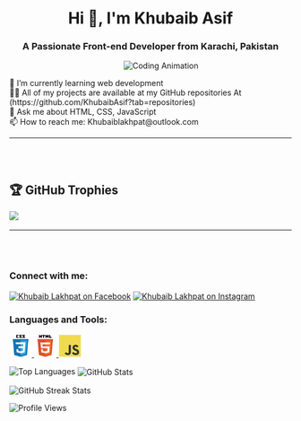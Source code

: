 <h1 align="center">Hi 👋, I'm Khubaib Asif</h1>
<h3 align="center">A Passionate Front-end Developer from Karachi, Pakistan</h3>
<img align="right" width="300px" src="https://media3.giphy.com/media/qgQUggAC3Pfv687qPC/giphy.gif" alt="Coding Animation">
<p align="left"> <img src="https://img.shields.io/twitter/follow/?logo=twitter&style=for-the-badge" alt="" /></a> </p>
🌱 I’m currently learning web development <br>
👨‍💻 All of my projects are available at my GitHub repositories At (https://github.com/KhubaibAsif?tab=repositories) <br>
💬 Ask me about HTML, CSS, JavaScript <br>
📫 How to reach me: Khubaiblakhpat@outlook.com



<hr/>
<br>
<br>

## 🏆 GitHub Trophies
![](https://github-profile-trophy.vercel.app/?username=usman-rizwan&theme=radical&no-frame=false&no-bg=true&margin-w=4)

<hr/>
<br>
<br>
<h3 align="left">Connect with me:</h3>
<p align="left">
  <a href="https://fb.com/Khubaib lakhpat" target="_blank"><img align="center" src="https://raw.githubusercontent.com/rahuldkjain/github-profile-readme-generator/master/src/images/icons/Social/facebook.svg" alt="Khubaib Lakhpat on Facebook" height="30" width="40" /></a>
  <a href="https://instagram.com/khubaib_lakhpat" target="_blank"><img align="center" src="https://raw.githubusercontent.com/rahuldkjain/github-profile-readme-generator/master/src/images/icons/Social/instagram.svg" alt="Khubaib Lakhpat on Instagram" height="30" width="40" /></a>
</p>
<h3 align="left">Languages and Tools:</h3>
<p align="left"> 
  <a href="https://www.w3schools.com/css/" target="_blank" rel="noreferrer"> <img src="https://raw.githubusercontent.com/devicons/devicon/master/icons/css3/css3-original-wordmark.svg" alt="CSS3" width="40" height="40"/> </a>
  <a href="https://www.w3.org/html/" target="_blank" rel="noreferrer"> <img src="https://raw.githubusercontent.com/devicons/devicon/master/icons/html5/html5-original-wordmark.svg" alt="HTML5" width="40" height="40"/> </a>
  <a href="https://developer.mozilla.org/en-US/docs/Web/JavaScript" target="_blank" rel="noreferrer"> <img src="https://raw.githubusercontent.com/devicons/devicon/master/icons/javascript/javascript-original.svg" alt="JavaScript" width="40" height="40"/> </a>
</p>
<p><img align="left" src="https://github-readme-stats.vercel.app/api/top-langs?username=KhubaibAsif&show_icons=true&locale=en&layout=compact" alt="Top Languages" /></p>
<p>&nbsp;<img align="center" src="https://github-readme-stats.vercel.app/api?username=KhubaibAsif&show_icons=true&locale=en" alt="GitHub Stats" /></p> 
<p><img align="center" src="https://github-readme-streak-stats.herokuapp.com/?user=KhubaibAsif&" alt="GitHub Streak Stats" /></p> 
<p align="left"> <img src="https://komarev.com/ghpvc/?username=KhubaibAsif&label=Profile%20views&color=0e75b6&style=flat" alt="Profile Views" /> </p> 
<p align="left"> <a href="https://twitter.com/" target="blank"><img src="https://img.shields.io/twitter/follow/?logo=twitter&style=for-the-badge" alt="" /></a> </p>
